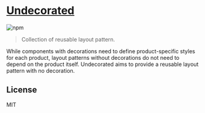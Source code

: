 # [Undecorated](https://makotot.github.io/undecorated/)

![npm](https://img.shields.io/npm/v/undecorated?style=flat-square)

> Collection of reusable layout pattern.

While components with decorations need to define product-specific styles for each product, layout patterns without decorations do not need to depend on the product itself.
Undecorated aims to provide a reusable layout pattern with no decoration.


## License

MIT
